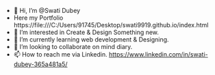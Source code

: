 - 👋 Hi, I’m @Swati Dubey 
- Here my Portfolio https://file:///C:/Users/91745/Desktop/swati9919.github.io/index.html
- 👀 I’m interested in Create & Design Something new.
- 🌱 I’m currently learning web development & Designing.
- 💞️ I’m looking to collaborate on mind diary.
- 📫 How to reach me via Linkedin. https://www.linkedin.com/in/swati-dubey-365a481a5/

<!---
swati9919/swati9919 is a ✨ special ✨ repository because its `README.md` (this file) appears on your GitHub profile.
You can click the Preview link to take a look at your changes.
--->
